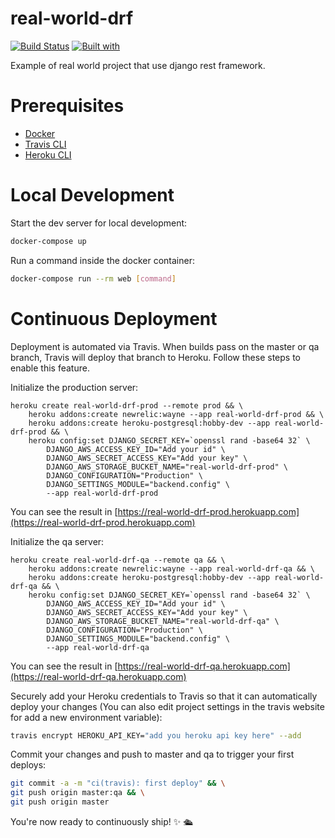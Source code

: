 # real-world-drf

[![Build Status](https://travis-ci.org/cavadev/real-world-drf.svg?branch=master)](https://travis-ci.org/cavadev/real-world-drf)
[![Built with](https://img.shields.io/badge/Built_with-Cookiecutter_Django_Rest-F7B633.svg)](https://github.com/agconti/cookiecutter-django-rest)

Example of real world project that use django rest framework.

# Prerequisites

- [Docker](https://docs.docker.com/docker-for-mac/install/)  
- [Travis CLI](http://blog.travis-ci.com/2013-01-14-new-client/)
- [Heroku CLI](https://devcenter.heroku.com/articles/heroku-cli)

# Local Development

Start the dev server for local development:
```bash
docker-compose up
```

Run a command inside the docker container:

```bash
docker-compose run --rm web [command]
```

# Continuous Deployment

Deployment is automated via Travis. When builds pass on the master or qa branch, Travis will deploy that branch to Heroku. Follow these steps to enable this feature.

Initialize the production server:

```
heroku create real-world-drf-prod --remote prod && \
    heroku addons:create newrelic:wayne --app real-world-drf-prod && \
    heroku addons:create heroku-postgresql:hobby-dev --app real-world-drf-prod && \
    heroku config:set DJANGO_SECRET_KEY=`openssl rand -base64 32` \
        DJANGO_AWS_ACCESS_KEY_ID="Add your id" \
        DJANGO_AWS_SECRET_ACCESS_KEY="Add your key" \
        DJANGO_AWS_STORAGE_BUCKET_NAME="real-world-drf-prod" \
        DJANGO_CONFIGURATION="Production" \
        DJANGO_SETTINGS_MODULE="backend.config" \
        --app real-world-drf-prod
```

You can see the result in [https://real-world-drf-prod.herokuapp.com](https://real-world-drf-prod.herokuapp.com)

Initialize the qa server:

```
heroku create real-world-drf-qa --remote qa && \
    heroku addons:create newrelic:wayne --app real-world-drf-qa && \
    heroku addons:create heroku-postgresql:hobby-dev --app real-world-drf-qa && \
    heroku config:set DJANGO_SECRET_KEY=`openssl rand -base64 32` \
        DJANGO_AWS_ACCESS_KEY_ID="Add your id" \
        DJANGO_AWS_SECRET_ACCESS_KEY="Add your key" \
        DJANGO_AWS_STORAGE_BUCKET_NAME="real-world-drf-qa" \
        DJANGO_CONFIGURATION="Production" \
        DJANGO_SETTINGS_MODULE="backend.config" \
        --app real-world-drf-qa
```

You can see the result in [https://real-world-drf-qa.herokuapp.com](https://real-world-drf-qa.herokuapp.com)

Securely add your Heroku credentials to Travis so that it can automatically deploy your changes (You can also edit project settings in the travis website for add a new environment variable):

```bash
travis encrypt HEROKU_API_KEY="add you heroku api key here" --add
```

Commit your changes and push to master and qa to trigger your first deploys:

```bash
git commit -a -m "ci(travis): first deploy" && \
git push origin master:qa && \
git push origin master
```

You're now ready to continuously ship! ✨ 🛳
